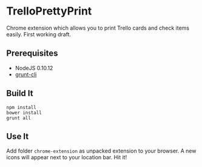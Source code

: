 TrelloPrettyPrint
=================

Chrome extension which allows you to print Trello cards and check items easily. First 
working draft.

Prerequisites
-------------

- NodeJS 0.10.12
- [grunt-cli](https://github.com/gruntjs/grunt-cli)

Build It
--------
    
    npm install
    bower install
    grunt all

Use It
------
Add folder ``chrome-extension`` as unpacked extension to your browser. A new icons will
appear next to your location bar. Hit it!
